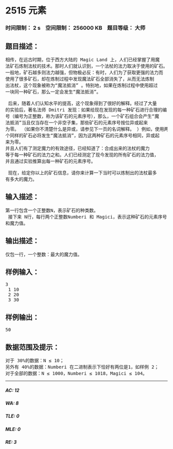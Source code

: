 # 2515 元素   
### 时间限制： 2 s&nbsp;&nbsp;&nbsp;&nbsp;空间限制： 256000 KB&nbsp;&nbsp;&nbsp;&nbsp;题目等级： 大师  
## 题目描述：  

<pre>
相传，在远古时期，位于西方大陆的 Magic Land 上，人们已经掌握了用魔  
法矿石炼制法杖的技术。那时人们就认识到，一个法杖的法力取决于使用的矿石。  
一般地，矿石越多则法力越强，但物极必反：有时，人们为了获取更强的法力而  
使用了很多矿石，却在炼制过程中发现魔法矿石全部消失了，从而无法炼制  
出法杖，这个现象被称为“魔法抵消” 。特别地，如果在炼制过程中使用超过  
一块同一种矿石，那么一定会发生“魔法抵消”。   
   
 后来，随着人们认知水平的提高，这个现象得到了很好的解释。经过了大量  
的实验后，著名法师 Dmitri 发现：如果给现在发现的每一种矿石进行合理的编  
号（编号为正整数，称为该矿石的元素序号），那么，一个矿石组合会产生“魔  
法抵消”当且仅当存在一个非空子集，那些矿石的元素序号按位异或起来  
为零。 （如果你不清楚什么是异或，请参见下一页的名词解释。 ）例如，使用两  
个同样的矿石必将发生“魔法抵消”，因为这两种矿石的元素序号相同，异或起  
来为零。
并且人们有了测定魔力的有效途径，已经知道了：合成出来的法杖的魔力  
等于每一种矿石的法力之和。人们已经测定了现今发现的所有矿石的法力值，  
并且通过实验推算出每一种矿石的元素序号。   
   
 现在，给定你以上的矿石信息，请你来计算一下当时可以炼制出的法杖最多  
有多大的魔力。
</pre>
  
  
## 输入描述：  

<pre>
第一行包含一个正整数N，表示矿石的种类数。   
 接下来 N行，每行两个正整数Numberi 和 Magici，表示这种矿石的元素序号  
和魔力值。
</pre>
  
  
## 输出描述：  

<pre>
仅包一行，一个整数：最大的魔力值。
</pre>
  
  
## 样例输入：  

<pre>
3   
 1 10   
 2 20   
 3 30
</pre>
  
  
## 样例输出：  

<pre>
50 
</pre>
  
  
## 数据范围及提示：  

<pre>
对于 30%的数据：N ≤ 10；   
另外有 40%的数据：Numberi 在二进制表示下恰好有两位是1，如样例 2；   
对于全部的数据：N ≤ 1000，Numberi ≤ 1018，Magici ≤ 104。
</pre>
  
  
***  

##### AC: 12  
##### WA: 8  
##### TLE: 0  
##### MLE: 0  
##### RE: 3  
